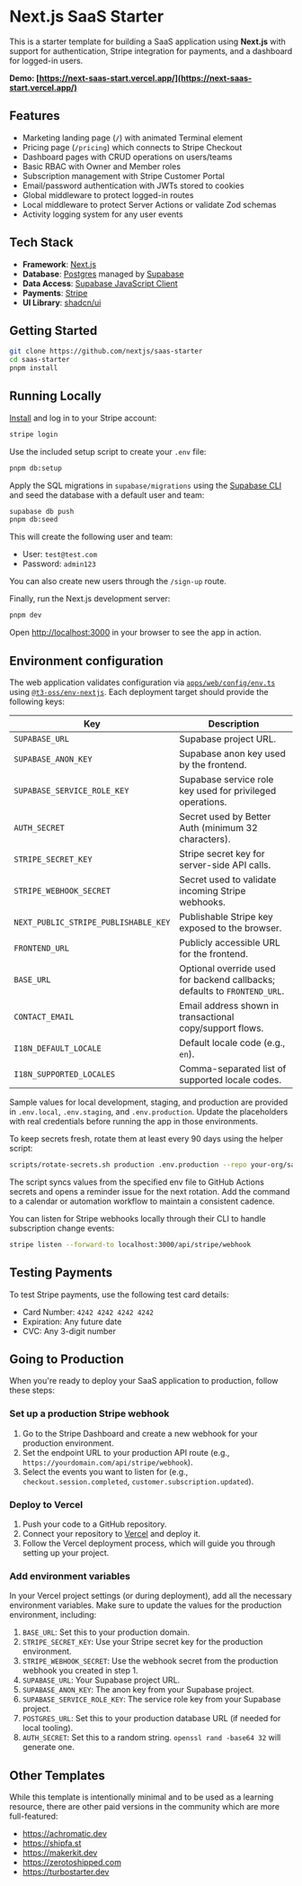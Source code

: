 # Next.js SaaS Starter

This is a starter template for building a SaaS application using **Next.js** with support for authentication, Stripe integration for payments, and a dashboard for logged-in users.

**Demo: [https://next-saas-start.vercel.app/](https://next-saas-start.vercel.app/)**

## Features

- Marketing landing page (`/`) with animated Terminal element
- Pricing page (`/pricing`) which connects to Stripe Checkout
- Dashboard pages with CRUD operations on users/teams
- Basic RBAC with Owner and Member roles
- Subscription management with Stripe Customer Portal
- Email/password authentication with JWTs stored to cookies
- Global middleware to protect logged-in routes
- Local middleware to protect Server Actions or validate Zod schemas
- Activity logging system for any user events

## Tech Stack

- **Framework**: [Next.js](https://nextjs.org/)
- **Database**: [Postgres](https://www.postgresql.org/) managed by [Supabase](https://supabase.com/)
- **Data Access**: [Supabase JavaScript Client](https://supabase.com/docs/reference/javascript)
- **Payments**: [Stripe](https://stripe.com/)
- **UI Library**: [shadcn/ui](https://ui.shadcn.com/)

## Getting Started

```bash
git clone https://github.com/nextjs/saas-starter
cd saas-starter
pnpm install
```

## Running Locally

[Install](https://docs.stripe.com/stripe-cli) and log in to your Stripe account:

```bash
stripe login
```

Use the included setup script to create your `.env` file:

```bash
pnpm db:setup
```

Apply the SQL migrations in `supabase/migrations` using the [Supabase CLI](https://supabase.com/docs/guides/cli) and seed the
database with a default user and team:

```bash
supabase db push
pnpm db:seed
```

This will create the following user and team:

- User: `test@test.com`
- Password: `admin123`

You can also create new users through the `/sign-up` route.

Finally, run the Next.js development server:

```bash
pnpm dev
```

Open [http://localhost:3000](http://localhost:3000) in your browser to see the app in action.

## Environment configuration

The web application validates configuration via [`apps/web/config/env.ts`](apps/web/config/env.ts) using
[`@t3-oss/env-nextjs`](https://github.com/t3-oss/t3-env). Each deployment target should provide the following keys:

| Key | Description |
| --- | --- |
| `SUPABASE_URL` | Supabase project URL. |
| `SUPABASE_ANON_KEY` | Supabase anon key used by the frontend. |
| `SUPABASE_SERVICE_ROLE_KEY` | Supabase service role key used for privileged operations. |
| `AUTH_SECRET` | Secret used by Better Auth (minimum 32 characters). |
| `STRIPE_SECRET_KEY` | Stripe secret key for server-side API calls. |
| `STRIPE_WEBHOOK_SECRET` | Secret used to validate incoming Stripe webhooks. |
| `NEXT_PUBLIC_STRIPE_PUBLISHABLE_KEY` | Publishable Stripe key exposed to the browser. |
| `FRONTEND_URL` | Publicly accessible URL for the frontend. |
| `BASE_URL` | Optional override used for backend callbacks; defaults to `FRONTEND_URL`. |
| `CONTACT_EMAIL` | Email address shown in transactional copy/support flows. |
| `I18N_DEFAULT_LOCALE` | Default locale code (e.g., `en`). |
| `I18N_SUPPORTED_LOCALES` | Comma-separated list of supported locale codes. |

Sample values for local development, staging, and production are provided in `.env.local`, `.env.staging`, and
`.env.production`. Update the placeholders with real credentials before running the app in those environments.

To keep secrets fresh, rotate them at least every 90 days using the helper script:

```bash
scripts/rotate-secrets.sh production .env.production --repo your-org/saas-clean
```

The script syncs values from the specified env file to GitHub Actions secrets and opens a reminder issue for the next
rotation. Add the command to a calendar or automation workflow to maintain a consistent cadence.

You can listen for Stripe webhooks locally through their CLI to handle subscription change events:

```bash
stripe listen --forward-to localhost:3000/api/stripe/webhook
```

## Testing Payments

To test Stripe payments, use the following test card details:

- Card Number: `4242 4242 4242 4242`
- Expiration: Any future date
- CVC: Any 3-digit number

## Going to Production

When you're ready to deploy your SaaS application to production, follow these steps:

### Set up a production Stripe webhook

1. Go to the Stripe Dashboard and create a new webhook for your production environment.
2. Set the endpoint URL to your production API route (e.g., `https://yourdomain.com/api/stripe/webhook`).
3. Select the events you want to listen for (e.g., `checkout.session.completed`, `customer.subscription.updated`).

### Deploy to Vercel

1. Push your code to a GitHub repository.
2. Connect your repository to [Vercel](https://vercel.com/) and deploy it.
3. Follow the Vercel deployment process, which will guide you through setting up your project.

### Add environment variables

In your Vercel project settings (or during deployment), add all the necessary environment variables. Make sure to update the values for the production environment, including:

1. `BASE_URL`: Set this to your production domain.
2. `STRIPE_SECRET_KEY`: Use your Stripe secret key for the production environment.
3. `STRIPE_WEBHOOK_SECRET`: Use the webhook secret from the production webhook you created in step 1.
4. `SUPABASE_URL`: Your Supabase project URL.
5. `SUPABASE_ANON_KEY`: The anon key from your Supabase project.
6. `SUPABASE_SERVICE_ROLE_KEY`: The service role key from your Supabase project.
7. `POSTGRES_URL`: Set this to your production database URL (if needed for local tooling).
8. `AUTH_SECRET`: Set this to a random string. `openssl rand -base64 32` will generate one.

## Other Templates

While this template is intentionally minimal and to be used as a learning resource, there are other paid versions in the community which are more full-featured:

- https://achromatic.dev
- https://shipfa.st
- https://makerkit.dev
- https://zerotoshipped.com
- https://turbostarter.dev
